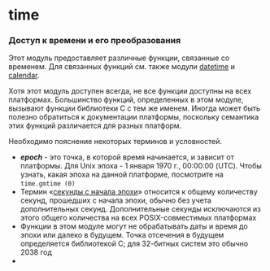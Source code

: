 # time

### Доступ к времени и его преобразования

Этот модуль предоставляет различные функции, связанные со временем. Для связанных функций см. также модули [datetime](../specialnye-tipy-dannykh/datetime.md) и [calendar](../specialnye-tipy-dannykh/calendar.md).

Хотя этот модуль доступен всегда, не все функции доступны на всех платформах. Большинство функций, определенных в этом модуле, вызывают функции библиотеки C с тем же именем. Иногда может быть полезно обратиться к документации платформы, поскольку семантика этих функций различается для разных платформ.

Необходимо пояснение некоторых терминов и условностей.

* _**epoch**_ - это точка, в которой время начинается, и зависит от платформы. Для Unix эпоха - 1 января 1970 г., 00:00:00 \(UTC\). Чтобы узнать, какая эпоха на данной платформе, посмотрите на `time.gmtime (0)`
* Термин «[секунды с начала эпохи](https://en.wikipedia.org/wiki/Leap_second)» относится к общему количеству секунд, прошедших с начала эпохи, обычно без учета дополнительных секунд. Дополнительные секунды исключаются из этого общего количества на всех POSIX-совместимых платформах
* Функции в этом модуле могут не обрабатывать даты и время до эпохи или далеко в будущем. Точка отсечения в будущем определяется библиотекой C; для 32-битных систем это обычно 2038 год
* 
